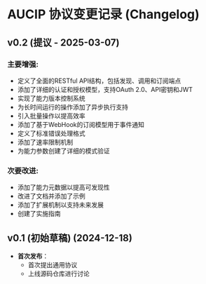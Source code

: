 # AUCIP 协议变更记录 (Changelog)

## v0.2 (提议 - 2025-03-07)

### 主要增强:
- 定义了全面的RESTful API结构，包括发现、调用和订阅端点
- 添加了详细的认证和授权模型，支持OAuth 2.0、API密钥和JWT
- 实现了能力版本控制系统
- 为长时间运行的操作添加了异步执行支持
- 引入批量操作以提高效率
- 添加了基于WebHook的订阅模型用于事件通知
- 定义了标准错误处理格式
- 添加了速率限制机制
- 为能力参数创建了详细的模式验证

### 次要改进:
- 添加了能力元数据以提高可发现性
- 改进了文档并添加了示例
- 添加了扩展机制以支持未来发展
- 创建了实施指南

## v0.1 (初始草稿) (2024-12-18)

- **首次发布**：
  - 首次提出通用协议
  - 上线源码仓库进行讨论
